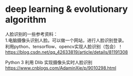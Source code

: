 # deep learning & evolutionary algorithm

人脸识别的一些参考资料：  
1.电脑摄像头识别人脸。可以做一个网站，进行人脸识别登录。    
利用python、tensorflow、opencv实现人脸识别（包会）！
https://blog.csdn.net/qq_42633819/article/details/81191308    

Python 3 利用 Dlib 实现摄像头实时人脸识别
https://www.cnblogs.com/AdaminXie/p/9010298.html



